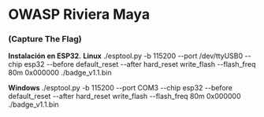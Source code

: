 # OWASP Riviera Maya
### (Capture The Flag)

**Instalación en ESP32.**
**Linux**
./esptool.py -b 115200 --port /dev/ttyUSB0 --chip esp32 
   --before default_reset
   --after hard_reset  write_flash --flash_freq 80m 0x000000 ./badge_v1.1.bin

**Windows**
./esptool.py -b 115200 --port COM3 --chip esp32 
   --before default_reset
   --after hard_reset write_flash --flash_freq 80m 0x000000 ./badge_v1.1.bin
